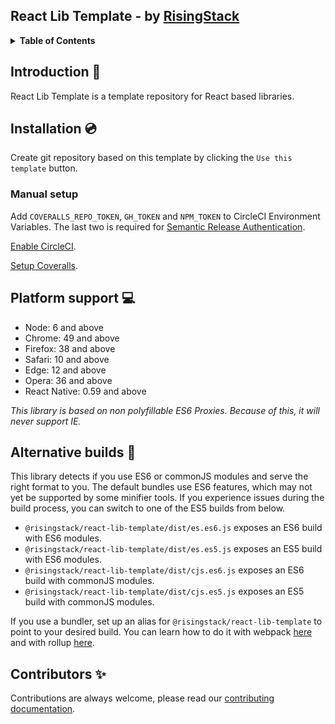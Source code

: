 ## React Lib Template - by [RisingStack](https://risingstack.com/)

<details>
<summary><strong>Table of Contents</strong></summary>
<!-- Do not edit the Table of Contents, instead regenerate with `npm run build-toc` -->

<!-- toc -->

- [React Lib Template - by RisingStack](#react-lib-template---by-risingstack)
- [Introduction :wave:](#introduction-wave)
- [Installation :cd:](#installation-cd)
  - [Manual setup](#manual-setup)
- [Platform support :computer:](#platform-support-computer)
- [Alternative builds :wrench:](#alternative-builds-wrench)
- [Contributors :sparkles:](#contributors-sparkles)

<!-- tocstop -->

</details>

## Introduction :wave:

React Lib Template is a template repository for React based libraries.

## Installation :cd:

Create git repository based on this template by clicking the `Use this template` button.

### Manual setup

Add `COVERALLS_REPO_TOKEN`, `GH_TOKEN` and `NPM_TOKEN` to CircleCI Environment Variables. The last two is required for [Semantic Release Authentication](https://github.com/semantic-release/semantic-release/blob/master/docs/usage/ci-configuration.md#authentication-for-plugins).

[Enable CircleCI](https://circleci.com/docs/2.0/enable-checks/).

[Setup Coveralls](https://github.com/marketplace/coveralls).

## Platform support :computer:

- Node: 6 and above
- Chrome: 49 and above
- Firefox: 38 and above
- Safari: 10 and above
- Edge: 12 and above
- Opera: 36 and above
- React Native: 0.59 and above

_This library is based on non polyfillable ES6 Proxies. Because of this, it will never support IE._

## Alternative builds :wrench:

This library detects if you use ES6 or commonJS modules and serve the right format to you. The default bundles use ES6 features, which may not yet be supported by some minifier tools. If you experience issues during the build process, you can switch to one of the ES5 builds from below.

- `@risingstack/react-lib-template/dist/es.es6.js` exposes an ES6 build with ES6 modules.
- `@risingstack/react-lib-template/dist/es.es5.js` exposes an ES5 build with ES6 modules.
- `@risingstack/react-lib-template/dist/cjs.es6.js` exposes an ES6 build with commonJS modules.
- `@risingstack/react-lib-template/dist/cjs.es5.js` exposes an ES5 build with commonJS modules.

If you use a bundler, set up an alias for `@risingstack/react-lib-template` to point to your desired build. You can learn how to do it with webpack [here](https://webpack.js.org/configuration/resolve/#resolve-alias) and with rollup [here](https://github.com/rollup/rollup-plugin-alias#usage).

## Contributors :sparkles:

Contributions are always welcome, please read our [contributing documentation](CONTRIBUTING.md).
